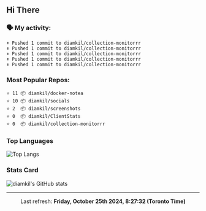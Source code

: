 ## Hi There

### 🗣 My activity:

```
⬆️ Pushed 1 commit to diamkil/collection-monitorrr
⬆️ Pushed 1 commit to diamkil/collection-monitorrr
⬆️ Pushed 1 commit to diamkil/collection-monitorrr
⬆️ Pushed 1 commit to diamkil/collection-monitorrr
⬆️ Pushed 1 commit to diamkil/collection-monitorrr
```

### Most Popular Repos:

```
⭐️ 11 📦 diamkil/docker-notea
⭐️ 10 📦 diamkil/socials
⭐️ 2  📦 diamkil/screenshots
⭐️ 0  📦 diamkil/ClientStats
⭐️ 0  📦 diamkil/collection-monitorrr
```

### Top Languages

![Top Langs](https://github-readme-stats.vercel.app/api/top-langs/?username=diamkil&layout=compact&langs_count=10)

### Stats Card

![diamkil's GitHub stats](https://github-readme-stats.vercel.app/api?username=diamkil&count_private=true&show_icons=true)

---

<p align="center">
  Last refresh: 
  <b>Friday, October 25th 2024, 8:27:32 (Toronto Time)</b>
</p>
